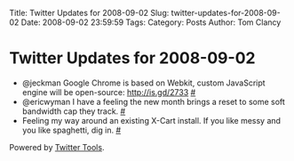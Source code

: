 Title: Twitter Updates for 2008-09-02
Slug: twitter-updates-for-2008-09-02
Date: 2008-09-02 23:59:59
Tags: 
Category: Posts
Author: Tom Clancy

# Twitter Updates for 2008-09-02

<ul>
	<li>@jeckman Google Chrome is based on Webkit, custom JavaScript engine will be open-source: <a href="http://is.gd/2733" rel="nofollow">http://is.gd/2733</a> <a href="http://twitter.com/tclancy/statuses/906736460">#</a></li>
	<li>@ericwyman I have a feeling the new month brings a reset to some soft bandwidth cap they track. <a href="http://twitter.com/tclancy/statuses/906857221">#</a></li>
	<li>Feeling my way around an existing X-Cart install. If you like messy and you like spaghetti, dig in. <a href="http://twitter.com/tclancy/statuses/907022733">#</a></li>
</ul>
<p>Powered by <a href="http://alexking.org/projects/wordpress">Twitter Tools</a>.</p>
